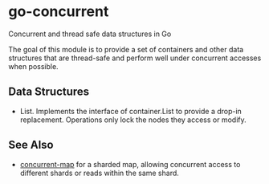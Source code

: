 # go-concurrent
Concurrent and thread safe data structures in Go

The goal of this module is to provide a set of containers and other data
structures that are thread-safe and perform well under concurrent
accesses when possible.

## Data Structures

* List. Implements the interface of container.List to provide a drop-in
  replacement. Operations only lock the nodes they access or modify.

## See Also

* [concurrent-map](https://github.com/orcaman/concurrent-map) for a
  sharded map, allowing concurrent access to different shards or reads
  within the same shard.